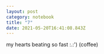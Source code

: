 ```yaml
---
layout: post
category: notebook
title: "7"
date: 2021-05-20T16:41:08.843Z
---
```

my hearts beating so fast :.:') (coffee)